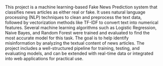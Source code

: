 This project is a machine learning-based Fake News Prediction system that classifies news articles as either real or fake. It uses natural language processing (NLP) techniques to clean and preprocess the text data, followed by vectorization methods like TF-IDF to convert text into numerical features. Several machine learning algorithms such as Logistic Regression, Naive Bayes, and Random Forest were trained and evaluated to find the most accurate model for this task. The goal is to help identify misinformation by analyzing the textual content of news articles. The project includes a well-structured pipeline for training, testing, and evaluating models, and can be extended with real-time data or integrated into web applications for practical use.
